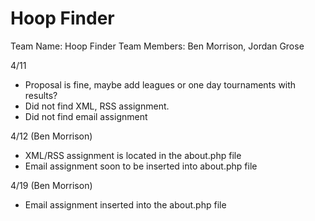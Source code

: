 # Hoop Finder

Team Name: Hoop Finder
Team Members: Ben Morrison, Jordan Grose

4/11 
- Proposal is fine, maybe add leagues or one day tournaments with results?
- Did not find XML, RSS assignment.
- Did not find email assignment

4/12 (Ben Morrison)
- XML/RSS assignment is located in the about.php file
- Email assignment soon to be inserted into about.php file

4/19 (Ben Morrison)
- Email assignment inserted into the about.php file
